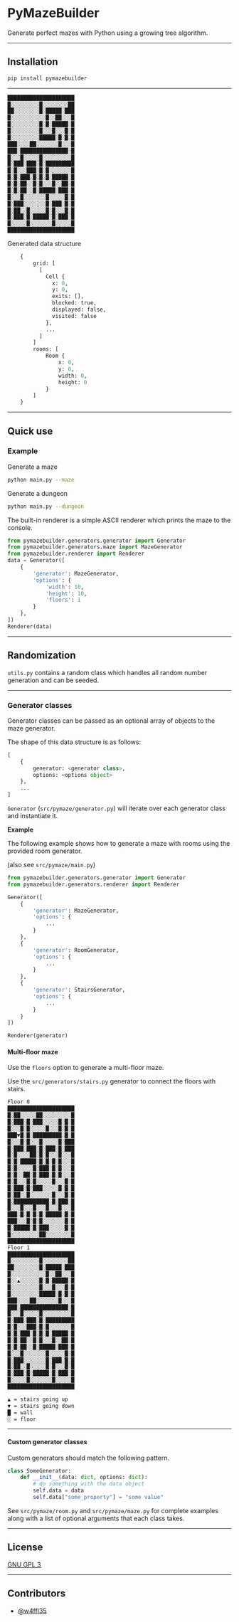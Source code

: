 # PyMazeBuilder

Generate perfect mazes with Python using a growing tree algorithm.

---

## Installation

```bash
pip install pymazebuilder
```

---

```bash
█████████████████████
█░░░░░░░░░█░░░░░░░░██
██░░░░░░░░█░█████░███
█░░░░░░░░░░░█░░██░░░█
█░░░░░░░░░█░█░█████░█
█░░░░░░░░░█░░░█░░░█░█
█░░░░░░░░░█████░█░█░█
███░░░░██░░░░░░░█░░░█
███░███████████████░█
█░░░█░░░░░█░░░░░░░░░█
█░███░███░█░█████████
█░█░░░███░█░█░░░░░░░█
█░█░███░█░█░█░█████░█
█░█░██░░█░█░░░█░░██░█
█░█░██░░█░█████░███░█
█░░░█░░░░░░░█░░░░░█░█
█░███░░░░░░░█░███░█░█
█░██░░█░░░░░█░█░░░█░█
█░███░█░█████░█░███░█
█░░░░░█░░░░░░░█░░░░░█
█████████████████████
```

Generated data structure

```python
    {
        grid: [
          [
            Cell {
              x: 0,
              y: 0,
              exits: [],
              blocked: true,
              displayed: false,
              visited: false
            },
            ...
          ]
        ]
        rooms: [
            Room {
                x: 0,
                y: 0,
                width: 0,
                height: 0
            }
        ]
    }
```

---

## Quick use

### Example

Generate a maze

```bash
python main.py --maze
```

Generate a dungeon

```bash
python main.py --dungeon
```

The built-in renderer is a simple ASCII renderer which prints the maze to the console.

```python
from pymazebuilder.generators.generator import Generator
from pymazebuilder.generators.maze import MazeGenerator
from pymazebuilder.renderer import Renderer
data = Generator([
    {
        'generator': MazeGenerator,
        'options': {
            'width': 10,
            'height': 10,
            'floors': 1
        }
    },
])
Renderer(data)
```

---

## Randomization

`utils.py` contains a random class which handles all random number generation and can be seeded.

---

### Generator classes

Generator classes can be passed as an optional array of objects to the maze generator.

The shape of this data structure is as follows:

```python
[
    {
        generator: <generator class>,
        options: <options object>
    },
    ...
]
```

`Generator` (`src/pymaze/generator.py`) will iterate over each generator class and instantiate it.

**Example**

The following example shows how to generate a maze with rooms using the provided room generator.

(also see `src/pymaze/main.py`)

```python
from pymazebuilder.generators.generator import Generator
from pymazebuilder.generators.renderer import Renderer

Generator([
    {
        'generator': MazeGenerator,
        'options': {
            ...
        }
    },
    {
        'generator': RoomGenerator,
        'options': {
            ...
        }
    },
    {
        'generator': StairsGenerator,
        'options': {
            ...
        }
    }
])

Renderer(generator)
```

#### Multi-floor maze

Use the `floors` option to generate a multi-floor maze.

Use the `src/generators/stairs.py` generator to connect the floors with stairs.

```bash
Floor 0
█████████████████████
█░██░░░░░██░░░░░░░░░█
█░███░█░███░░░░░█░█░█
█░░░█░█░░░░░█░░░█░█░█
███▼█░█░█████████░█░█
█░░░█░█░░░█░░░░░█░███
█░███░███░█░███░█░███
█░█░░░░██░█░█░░░█░░░█
█░█░█████░█░█░█░█░░░█
█░█░░░░░█░███░█░█░░░█
█░█░░██░█░███░█░█░░░█
█░█░░░█░█░░░░░█░░░█░█
█░███░█░███░░░░░█░█░█
█░██░░█░░░░░░░█░░░█░█
█░███████████░█░███░█
█░░░█░░░█░░░█░░░█░░░█
███░█░█░█░█░█████░█░█
███░░░█░█░█░░░░░░░█░█
█░█████░█░███░░░░░█░█
█░░░░░░░░░██░░░░░░░░█
█████████████████████
Floor 1
█████████████████████
█░░░░░░░░░█░░░░░░░░██
██░░░░░░░░█░█████░███
█░░░░░░░░░░░█░░██░░░█
█░░▲░░░░░░█░█░█████░█
█░░░░░░░░░█░░░█░░░█░█
█░░░░░░░░░█████░█░█░█
███░░░░██░░░░░░░█░░░█
███░███████████████░█
█░░░█░░░░░█░░░░░░░░░█
█░███░███░█░█████████
█░█░░░███░█░█░░░░░░░█
█░█░███░█░█░█░█████░█
█░█░██░░█░█░░░█░░██░█
█░█░██░░█░█████░███░█
█░░░█░░░░░░░█░░░░░█░█
█░███░░░░░░░█░███░█░█
█░██░░█░░░░░█░█░░░█░█
█░███░█░█████░█░███░█
█░░░░░█░░░░░░░█░░░░░█
█████████████████████

▲ = stairs going up
▼ = stairs going down
█ = wall
░ = floor
```

---

#### Custom generator classes

Custom generators should match the following pattern.

```python
class SomeGenerator:
    def __init__(data: dict, options: dict):
        # do something with the data object
        self.data = data
        self.data["some_property"] = "some value"
```

See `src/pymaze/room.py` and `src/pymaze/maze.py` for complete examples along with a list of optional arguments that each class takes.
    
---

## License

[GNU GPL 3](LICENSE)

---

## Contributors

  - [@w4ffl35](https://github.com/w4ffl35)
